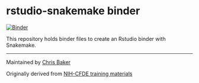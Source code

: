 # rstudio-snakemake binder

[![Binder](https://binder.pangeo.io/badge_logo.svg)](https://binder.pangeo.io/v2/gh/nih-cfde/training-rstudio-binder/rstudio-snakemake-workflow?urlpath=rstudio)

This repository holds binder files to create an Rstudio binder with Snakemake.

---

Maintained by [Chris Baker](https://github.com/bakerccm)

Originally derived from [NIH-CFDE training materials](https://github.com/nih-cfde/training-rstudio-binder)
